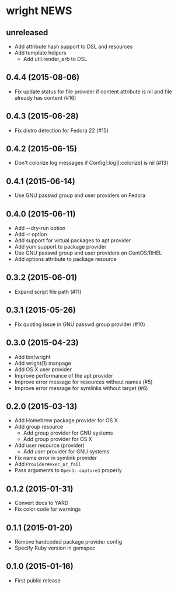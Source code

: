 # wright NEWS
## unreleased
- Add attribute hash support to DSL and resources
- Add template helpers
  - Add util.render_erb to DSL

## 0.4.4 (2015-08-06)
- Fix update status for file provider if content attribute is nil and
  file already has content (#16)

## 0.4.3 (2015-06-28)
- Fix distro detection for Fedora 22 (#15)

## 0.4.2 (2015-06-15)
- Don't colorize log messages if Config[:log][:colorize] is nil (#13)

## 0.4.1 (2015-06-14)
- Use GNU passwd group and user providers on Fedora

## 0.4.0 (2015-06-11)
- Add --dry-run option
- Add -r option
- Add support for virtual packages to apt provider
- Add yum support to package provider
- Use GNU passwd group and user providers on CentOS/RHEL
- Add options attribute to package resource

## 0.3.2 (2015-06-01)
- Expand script file path (#11)

## 0.3.1 (2015-05-26)
- Fix quoting issue in GNU passwd group provider (#10)

## 0.3.0 (2015-04-23)
- Add bin/wright
- Add wright(1) manpage
- Add OS X user provider
- Improve performance of the apt provider
- Improve error message for resources without names (#5)
- Improve error message for symlinks without target (#6)

## 0.2.0 (2015-03-13)
- Add Homebrew package provider for OS X
- Add group resource
  - Add group provider for GNU systems
  - Add group provider for OS X
- Add user resource (provider)
  - Add user provider for GNU systems
- Fix name error in symlink provider
- Add `Provider#exec_or_fail`
- Pass arguments to `Open3::capture3` properly

## 0.1.2 (2015-01-31)
- Convert docs to YARD
- Fix color code for warnings

## 0.1.1 (2015-01-20)
- Remove hardcoded package provider config
- Specify Ruby version in gemspec

## 0.1.0 (2015-01-16)
- First public release
